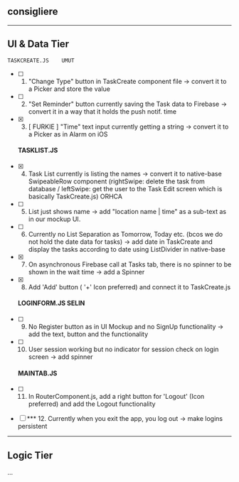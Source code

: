## consigliere

---------------------
  UI & Data Tier
---------------------

    TASKCREATE.JS    UMUT
  - [ ] 1. "Change Type" button in TaskCreate component file -> convert it to a Picker and store the value
  - [ ] 2. "Set Reminder" button currently saving the Task data to Firebase -> convert it in a way that it holds the push notif. time
  - [x] 3. [ FURKIE ] "Time" text input currently getting a string -> convert it to a Picker as in Alarm on iOS
  
    #### TASKLIST.JS
  - [x] 4. Task List currently is listing the names -> convert it to native-base SwipeableRow component (rightSwipe: delete the task from database / leftSwipe: get the user to the Task Edit screen which is basically TaskCreate.js) ORHCA
  - [ ] 5. List just shows name -> add "location name | time" as a sub-text as in our mockup UI.
  - [ ] 6. Currently no List Separation as Tomorrow, Today etc. (bcos we do not hold the date data for tasks) -> add date in TaskCreate and display the tasks according to date using ListDivider in native-base
  - [x] 7. On asynchronous Firebase call at Tasks tab, there is no spinner to be shown in the wait time -> add a Spinner
  - [x] 8. Add 'Add' button ( '+' Icon preferred) and connect it to TaskCreate.js
  
    #### LOGINFORM.JS     SELIN
  - [ ] 9. No Register button as in UI Mockup and no SignUp functionality -> add the text, button and the functionality
  - [ ] 10. User session working but no indicator for session check on login screen -> add spinner
  
    #### MAINTAB.JS
  - [ ] 11. In RouterComponent.js, add a right button for 'Logout' (Icon preferred) and add the Logout functionality
  
  
  - [ ] *** 12. Currently when you exit the app, you log out -> make logins persistent


---------------------
  Logic Tier
---------------------

  ...
